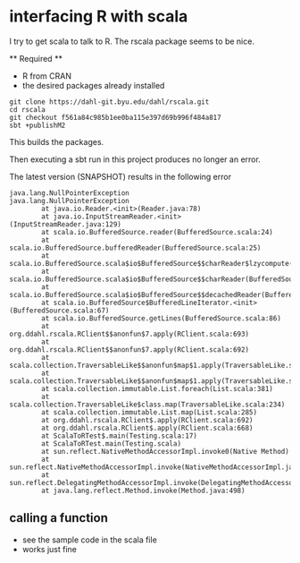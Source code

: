 # interfacing R with scala

I try to get scala to talk to R. The rscala package seems to be nice.

** Required **
- R from CRAN
- the desired packages already installed

```
git clone https://dahl-git.byu.edu/dahl/rscala.git
cd rscala
git checkout f561a84c985b1ee0ba115e397d69b996f484a817
sbt +publishM2
```
This builds the packages.
    
Then executing a sbt run in this project produces no longer an error. 

The latest version (SNAPSHOT) results in the following error

```
java.lang.NullPointerException
java.lang.NullPointerException
        at java.io.Reader.<init>(Reader.java:78)
        at java.io.InputStreamReader.<init>(InputStreamReader.java:129)
        at scala.io.BufferedSource.reader(BufferedSource.scala:24)
        at scala.io.BufferedSource.bufferedReader(BufferedSource.scala:25)
        at scala.io.BufferedSource.scala$io$BufferedSource$$charReader$lzycompute(BufferedSource.scala:35)
        at scala.io.BufferedSource.scala$io$BufferedSource$$charReader(BufferedSource.scala:33)
        at scala.io.BufferedSource.scala$io$BufferedSource$$decachedReader(BufferedSource.scala:62)
        at scala.io.BufferedSource$BufferedLineIterator.<init>(BufferedSource.scala:67)
        at scala.io.BufferedSource.getLines(BufferedSource.scala:86)
        at org.ddahl.rscala.RClient$$anonfun$7.apply(RClient.scala:693)
        at org.ddahl.rscala.RClient$$anonfun$7.apply(RClient.scala:692)
        at scala.collection.TraversableLike$$anonfun$map$1.apply(TraversableLike.scala:234)
        at scala.collection.TraversableLike$$anonfun$map$1.apply(TraversableLike.scala:234)
        at scala.collection.immutable.List.foreach(List.scala:381)
        at scala.collection.TraversableLike$class.map(TraversableLike.scala:234)
        at scala.collection.immutable.List.map(List.scala:285)
        at org.ddahl.rscala.RClient$.apply(RClient.scala:692)
        at org.ddahl.rscala.RClient$.apply(RClient.scala:668)
        at ScalaToRTest$.main(Testing.scala:17)
        at ScalaToRTest.main(Testing.scala)
        at sun.reflect.NativeMethodAccessorImpl.invoke0(Native Method)
        at sun.reflect.NativeMethodAccessorImpl.invoke(NativeMethodAccessorImpl.java:62)
        at sun.reflect.DelegatingMethodAccessorImpl.invoke(DelegatingMethodAccessorImpl.java:43)
        at java.lang.reflect.Method.invoke(Method.java:498)
```
## calling a function
- see the sample code in the scala file
- works just fine

